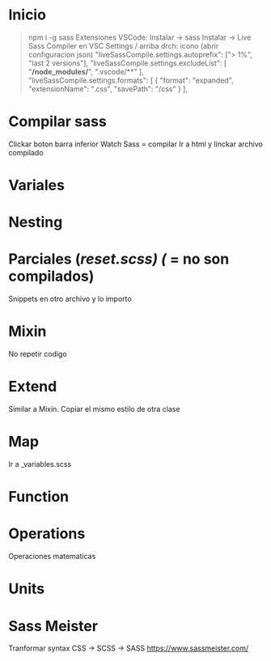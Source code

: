 # Inicio
>npm i -g sass
Extensiones VSCode:
    Instalar -> sass
    Instalar -> Live Sass Compiler en VSC
        Settings / arriba drch: icono (abrir configuracion json)
                "liveSassCompile.settings.autoprefix": ["> 1%", "last 2 versions"],
                "liveSassCompile.settings.excludeList": [
                    "**/node_modules/**",
                     ".vscode/**"
                 ],
                 "liveSassCompile.settings.formats": [
                     {
                         "format": "expanded",
                         "extensionName": ".css",
                         "savePath": "/css"
                     }
                  ],

# Compilar sass
Clickar boton barra inferior Watch Sass = compilar
Ir a html y linckar archivo compilado <link rel="stylesheet" href="css/styles.css">

# Variales
# Nesting
# Parciales (_reset.scss) (_ = no son compilados)
Snippets en otro archivo y lo importo
# Mixin
No repetir codigo
# Extend
Similar a Mixin. Copiar el mismo estilo de otra clase
# Map
Ir a _variables.scss
# Function
# Operations
Operaciones matematicas
# Units

# Sass Meister
Tranformar syntax CSS -> SCSS -> SASS
https://www.sassmeister.com/